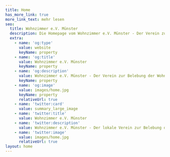 ```yaml
---
title: Home
has_more_link: true
more_link_text: mehr lesen
seo:
  title: Wohnzimmer e.V. Münster
  description: Die Homepage vom Wohnzimmer e.V. Münster - Der Verein zur Belebung der Wohnzimmerkultur
  extra:
    - name: 'og:type'
      value: website
      keyName: property
    - name: 'og:title'
      value: Wohnzimmer e.V. Münster
      keyName: property
    - name: 'og:description'
      value: Wohnzimmer e.V. Münster - Der Verein zur Belebung der Wohnzimmerkultur
      keyName: property
    - name: 'og:image'
      value: images/home.jpg
      keyName: property
      relativeUrl: true
    - name: 'twitter:card'
      value: summary_large_image
    - name: 'twitter:title'
      value: Wohnzimmer e.V. Münster
    - name: 'twitter:description'
      value: Wohnzimmer e.V. Münster - Der lokale Verein zur Belebung der Wohnzimmerkultur
    - name: 'twitter:image'
      value: images/home.jpg
      relativeUrl: true
layout: home
---
```

